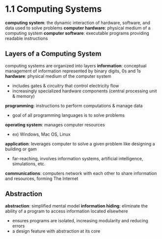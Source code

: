 # 1.1 Computing Systems
**computing system**: the dynamic interaction of hardware, software, and data used to solve problems
**computer hardware**: physical medium of a computing system
**computer software**: executable programs providing readable instructions 

## Layers of a Computing System
computing systems are organized into layers
**information**: conceptual management of information represented by binary digits, 0s and 1s
**hardware**: physical medium of the computer system
- includes gates & circuitry that control electricity flow
- increasingly specialized hardware components (central processing unit & memory)

**programming**: instructions to perform computations & manage data
- goal of all programming languages is to solve problems

**operating system**: manages computer resources
- ex) Windows, Mac OS, Linux

**application**: leverages computer to solve a given problem like designing a building or gam
- far-reaching, involves information systems, artificial intelligence, simulations, etc.

**communications**: computers network with each other to share information and resources, forming The Internet

## Abstraction
**abstraction**: simplified mental model
**information hiding**: eliminate the ability of a program to access information located elsewhere
- ensures programs are isolated, increasing modularity and reducing errors
- a design feature with abstraction at its core 
